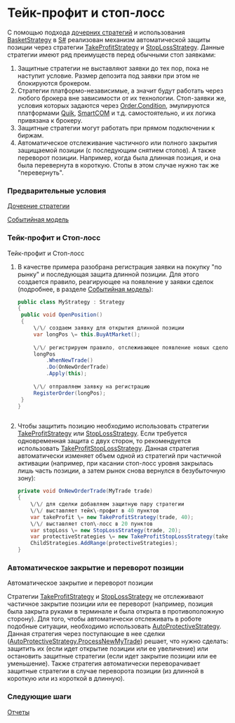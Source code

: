 # Тейк\-профит и стоп\-лосс

С помощью подхода [дочерних стратегий](StrategyChilds.md) и использования [BasketStrategy](../api/StockSharp.Algo.Strategies.BasketStrategy.html) в [S\#](StockSharpAbout.md) реализован механизм автоматической защиты позиции через стратегии [TakeProfitStrategy](../api/StockSharp.Algo.Strategies.Protective.TakeProfitStrategy.html) и [StopLossStrategy](../api/StockSharp.Algo.Strategies.Protective.StopLossStrategy.html). Данные стратегии имеют ряд преимуществ перед обычными стоп заявками: 

1. Защитные стратегии не выставляют заявки до тех пор, пока не наступит условие. Размер депозита под заявки при этом не блокируются брокером.
2. Стратегии платформо\-независимые, а значит будут работать через любого брокера вне зависимости от их технологии. Стоп\-заявки же, условия которых задаются через [Order.Condition](../api/StockSharp.BusinessEntities.Order.Condition.html), эмулируются платформами [Quik](Quik.md), [SmartCOM](Smart.md) и т.д. самостоятельно, и их логика привязана к брокеру.
3. Защитные стратегии могут работать при прямом подключении к биржам.
4. Автоматическое отслеживание частичного или полного закрытия защищаемой позиции (с последующим снятием стопов). А также переворот позиции. Например, когда была длинная позиция, и она была перевернута в короткую. Стопы в этом случае нужно так же "перевернуть".

### Предварительные условия

[Дочерние стратегии](StrategyChilds.md)

[Событийная модель](StrategyAction.md)

### Тейк\-профит и Стоп\-лосс

Тейк\-профит и Стоп\-лосс

1. В качестве примера разобрана регистрация заявки на покупку "по рынку" и последующая защита длинной позиции. Для этого создается правило, реагирующее на появление у заявки сделок (подробнее, в разделе [Событийная модель](StrategyAction.md)): 

   ```cs
   public class MyStrategy : Strategy
   {
   	public void OpenPosition()
   	{
   		\/\/ создаем заявку для открытия длинной позиции
   		var longPos \= this.BuyAtMarket();
   		
   		\/\/ регистрируем правило, отслеживающее появление новых сделок по заявке
   		longPos
   			.WhenNewTrade()
   			.Do(OnNewOrderTrade)
   			.Apply(this);
   		
   		\/\/ отправляем заявку на регистрацию
   		RegisterOrder(longPos);
   	}
   }
   					
   ```
2. Чтобы защитить позицию необходимо использовать стратегии [TakeProfitStrategy](../api/StockSharp.Algo.Strategies.Protective.TakeProfitStrategy.html) или [StopLossStrategy](../api/StockSharp.Algo.Strategies.Protective.StopLossStrategy.html). Если требуется одновременная защита с двух сторон, то рекомендуется использовать [TakeProfitStopLossStrategy](../api/StockSharp.Algo.Strategies.Protective.TakeProfitStopLossStrategy.html). Данная стратегия автоматически изменяет объем одной из стратегий при частичной активации (например, при касании стоп\-лосс уровня закрылась лишь часть позиции, а затем рынок снова вернулся в безубыточную зону): 

   ```cs
   private void OnNewOrderTrade(MyTrade trade)
   {
       \/\/ для сделки добавляем защитную пару стратегии
       \/\/ выставляет тейк\-профит в 40 пунктов
       var takeProfit \= new TakeProfitStrategy(trade, 40);
       \/\/ выставляет стоп\-лосс в 20 пунктов
       var stopLoss \= new StopLossStrategy(trade, 20);
       var protectiveStrategies \= new TakeProfitStopLossStrategy(takeProfit, stopLoss);
       ChildStrategies.AddRange(protectiveStrategies);
   }
   ```

### Автоматическое закрытие и переворот позиции

Автоматическое закрытие и переворот позиции

Стратегии [TakeProfitStrategy](../api/StockSharp.Algo.Strategies.Protective.TakeProfitStrategy.html) и [StopLossStrategy](../api/StockSharp.Algo.Strategies.Protective.StopLossStrategy.html) не отслеживают частичное закрытие позиции или ее переворот (например, позиция была закрыта руками в терминале и была открыта в противоположную сторону). Для того, чтобы автоматически отслеживать в роботе подобные ситуации, необходимо использовать [AutoProtectiveStrategy](../api/StockSharp.Algo.Strategies.Protective.AutoProtectiveStrategy.html). Данная стратегия через поступающие в нее сделки ([AutoProtectiveStrategy.ProcessNewMyTrade](../api/StockSharp.Algo.Strategies.Protective.AutoProtectiveStrategy.ProcessNewMyTrade.html)) решает, что нужно сделать: защитить их (если идет открытие позиции или ее увеличение) или остановить защитные стратегии (если идет закрытие позиции или ее уменьшение). Также стратегия автоматически переворачивает защитные стратегии в случае переворота позиции (из длинной в короткую или из короткой в длинную). 

### Следующие шаги

[Отчеты](StrategyReports.md)
